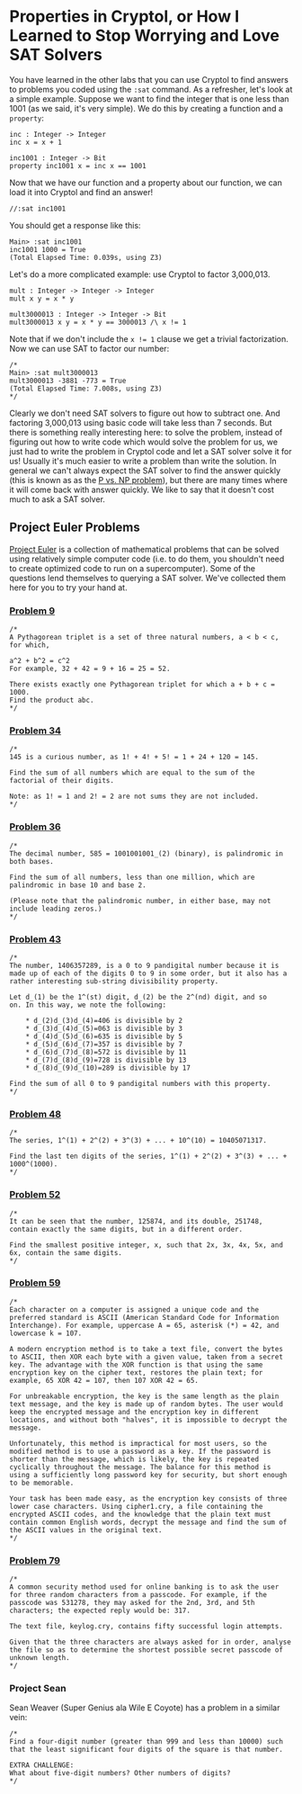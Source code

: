 # Properties in Cryptol, or How I Learned to Stop Worrying and Love SAT Solvers

You have learned in the other labs that you can use Cryptol to find answers to problems you coded using the `:sat` command.  As a refresher, let's look at a simple example.  Suppose we want to find the integer that is one less than 1001 (as we said, it's very simple).  We do this by creating a function and a `property`:

```
inc : Integer -> Integer
inc x = x + 1

inc1001 : Integer -> Bit
property inc1001 x = inc x == 1001
```

Now that we have our function and a property about our function, we can load it into Cryptol and find an answer!

```
//:sat inc1001
```
You should get a response like this:
```
Main> :sat inc1001 
inc1001 1000 = True
(Total Elapsed Time: 0.039s, using Z3)
```
Let's do a more complicated example: use Cryptol to factor 3,000,013.

```
mult : Integer -> Integer -> Integer
mult x y = x * y

mult3000013 : Integer -> Integer -> Bit
mult3000013 x y = x * y == 3000013 /\ x != 1
```
Note that if we don't include the `x != 1` clause we get a trivial factorization.  Now we can use SAT to factor our number:
```
/*
Main> :sat mult3000013 
mult3000013 -3881 -773 = True
(Total Elapsed Time: 7.008s, using Z3)
*/
```
Clearly we don't need SAT solvers to figure out how to subtract one.  And factoring 3,000,013 using basic code will take less than 7 seconds.  But there is something really interesting here: to solve the problem, instead of figuring out how to write code which would solve the problem for us, we just had to write the problem in Cryptol code and let a SAT solver solve it for us!  Usually it's much easier to write a problem than write the solution.  In general we can't always expect the SAT solver to find the answer quickly (this is known as as the [P vs. NP problem](https://en.wikipedia.org/wiki/P_versus_NP_problem)), but there are many times where it will come back with answer quickly.  We like to say that it doesn't cost much to ask a SAT solver.

## Project Euler Problems

[Project Euler](https://projecteuler.net/) is a collection of mathematical problems that can be solved using relatively simple computer code (i.e. to do them, you shouldn't need to create optimized code to run on a supercomputer).  Some of the questions lend themselves to querying a SAT solver.  We've collected them here for you to try your hand at.

### [Problem 9](https://projecteuler.net/problem=9)

```
/*
A Pythagorean triplet is a set of three natural numbers, a < b < c, for which,

a^2 + b^2 = c^2
For example, 32 + 42 = 9 + 16 = 25 = 52.

There exists exactly one Pythagorean triplet for which a + b + c = 1000.
Find the product abc.
*/
```

### [Problem 34](https://projecteuler.net/problem=34)

```
/*
145 is a curious number, as 1! + 4! + 5! = 1 + 24 + 120 = 145.

Find the sum of all numbers which are equal to the sum of the factorial of their digits.

Note: as 1! = 1 and 2! = 2 are not sums they are not included.
*/
```

### [Problem 36](https://projecteuler.net/problem=36)

```
/*
The decimal number, 585 = 1001001001_(2) (binary), is palindromic in both bases.

Find the sum of all numbers, less than one million, which are palindromic in base 10 and base 2.

(Please note that the palindromic number, in either base, may not include leading zeros.)
*/
```

### [Problem 43](https://projecteuler.net/problem=43)

```
/*
The number, 1406357289, is a 0 to 9 pandigital number because it is
made up of each of the digits 0 to 9 in some order, but it also has a
rather interesting sub-string divisibility property.

Let d_(1) be the 1^(st) digit, d_(2) be the 2^(nd) digit, and so
on. In this way, we note the following:

    * d_(2)d_(3)d_(4)=406 is divisible by 2
    * d_(3)d_(4)d_(5)=063 is divisible by 3
    * d_(4)d_(5)d_(6)=635 is divisible by 5
    * d_(5)d_(6)d_(7)=357 is divisible by 7
    * d_(6)d_(7)d_(8)=572 is divisible by 11
    * d_(7)d_(8)d_(9)=728 is divisible by 13
    * d_(8)d_(9)d_(10)=289 is divisible by 17

Find the sum of all 0 to 9 pandigital numbers with this property.
*/
```

### [Problem 48](https://projecteuler.net/problem=48)

```
/*
The series, 1^(1) + 2^(2) + 3^(3) + ... + 10^(10) = 10405071317.

Find the last ten digits of the series, 1^(1) + 2^(2) + 3^(3) + ... + 1000^(1000).
*/
```

### [Problem 52](https://projecteuler.net/problem=52)

```
/*
It can be seen that the number, 125874, and its double, 251748,
contain exactly the same digits, but in a different order.

Find the smallest positive integer, x, such that 2x, 3x, 4x, 5x, and
6x, contain the same digits. 
*/
```

### [Problem 59](https://projecteuler.net/problem=59)

```
/*
Each character on a computer is assigned a unique code and the
preferred standard is ASCII (American Standard Code for Information
Interchange). For example, uppercase A = 65, asterisk (*) = 42, and
lowercase k = 107.

A modern encryption method is to take a text file, convert the bytes
to ASCII, then XOR each byte with a given value, taken from a secret
key. The advantage with the XOR function is that using the same
encryption key on the cipher text, restores the plain text; for
example, 65 XOR 42 = 107, then 107 XOR 42 = 65.

For unbreakable encryption, the key is the same length as the plain
text message, and the key is made up of random bytes. The user would
keep the encrypted message and the encryption key in different
locations, and without both "halves", it is impossible to decrypt the
message.

Unfortunately, this method is impractical for most users, so the
modified method is to use a password as a key. If the password is
shorter than the message, which is likely, the key is repeated
cyclically throughout the message. The balance for this method is
using a sufficiently long password key for security, but short enough
to be memorable.

Your task has been made easy, as the encryption key consists of three
lower case characters. Using cipher1.cry, a file containing the
encrypted ASCII codes, and the knowledge that the plain text must
contain common English words, decrypt the message and find the sum of
the ASCII values in the original text.
*/
```


### [Problem 79](https://projecteuler.net/problem=79)

```
/*
A common security method used for online banking is to ask the user
for three random characters from a passcode. For example, if the
passcode was 531278, they may asked for the 2nd, 3rd, and 5th
characters; the expected reply would be: 317.

The text file, keylog.cry, contains fifty successful login attempts.

Given that the three characters are always asked for in order, analyse
the file so as to determine the shortest possible secret passcode of
unknown length.
*/
```

### Project Sean
Sean Weaver (Super Genius ala Wile E Coyote) has a problem in a similar vein:

```
/*
Find a four-digit number (greater than 999 and less than 10000) such
that the least significant four digits of the square is that number.

EXTRA CHALLENGE:
What about five-digit numbers? Other numbers of digits?
*/
```
